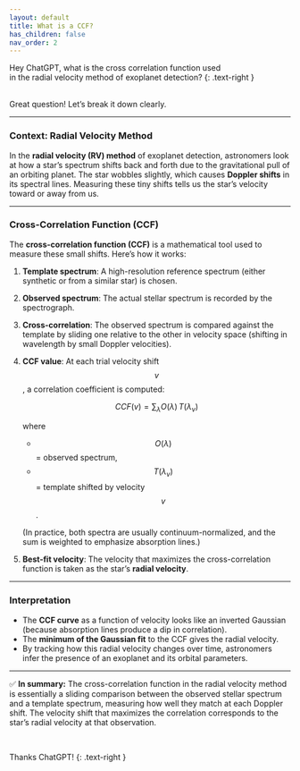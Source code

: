 ```yaml
---
layout: default
title: What is a CCF?
has_children: false
nav_order: 2
---
```


Hey ChatGPT, what is the cross correlation function used  
in the radial velocity method of exoplanet detection?
{: .text-right }

<br/>
Great question! Let’s break it down clearly.

---

### Context: Radial Velocity Method

In the **radial velocity (RV) method** of exoplanet detection, astronomers look at how a star’s spectrum shifts back and forth due to the gravitational pull of an orbiting planet. The star wobbles slightly, which causes **Doppler shifts** in its spectral lines. Measuring these tiny shifts tells us the star’s velocity toward or away from us.

---

### Cross-Correlation Function (CCF)

The **cross-correlation function (CCF)** is a mathematical tool used to measure these small shifts. Here’s how it works:

1. **Template spectrum**: A high-resolution reference spectrum (either synthetic or from a similar star) is chosen.

2. **Observed spectrum**: The actual stellar spectrum is recorded by the spectrograph.

3. **Cross-correlation**: The observed spectrum is compared against the template by sliding one relative to the other in velocity space (shifting in wavelength by small Doppler velocities).

4. **CCF value**: At each trial velocity shift $$v$$, a correlation coefficient is computed:

   $$ CCF(v) = \sum_{\lambda} O(\lambda) \, T(\lambda_v) $$

   where

   * $$O(\lambda)$$ = observed spectrum,
   * $$T(\lambda_v)$$ = template shifted by velocity $$v$$.

   (In practice, both spectra are usually continuum-normalized, and the sum is weighted to emphasize absorption lines.)

5. **Best-fit velocity**: The velocity that maximizes the cross-correlation function is taken as the star’s **radial velocity**.

---

### Interpretation

* The **CCF curve** as a function of velocity looks like an inverted Gaussian (because absorption lines produce a dip in correlation).
* The **minimum of the Gaussian fit** to the CCF gives the radial velocity.
* By tracking how this radial velocity changes over time, astronomers infer the presence of an exoplanet and its orbital parameters.

---

✅ **In summary:**
The cross-correlation function in the radial velocity method is essentially a sliding comparison between the observed stellar spectrum and a template spectrum, measuring how well they match at each Doppler shift. The velocity shift that maximizes the correlation corresponds to the star’s radial velocity at that observation.


<br>

Thanks ChatGPT!
{: .text-right }


<script id="MathJax-script" async src="https://cdn.jsdelivr.net/npm/mathjax@4/tex-mml-chtml.js"></script>
